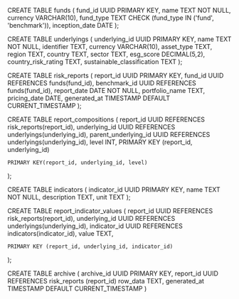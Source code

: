 CREATE TABLE funds 
( 
    fund_id UUID PRIMARY KEY, 
    name TEXT NOT NULL, 
    currency VARCHAR(10), 
    fund_type TEXT CHECK (fund_type IN ('fund', 'benchmark')), 
    inception_date DATE 
);

CREATE TABLE underlyings 
( 
    underlying_id UUID PRIMARY KEY, 
    name TEXT NOT NULL, 
    identifier TEXT, 
    currency VARCHAR(10),
    asset_type TEXT, 
    region TEXT, 
    country TEXT, 
    sector TEXT, 
    esg_score DECIMAL(5,2), 
    country_risk_rating TEXT, 
    sustainable_classification TEXT 
);

CREATE TABLE risk_reports 
( 
    report_id UUID PRIMARY KEY, 
    fund_id UUID REFERENCES funds(fund_id), 
    benchmark_id UUID REFERENCES funds(fund_id), 
    report_date DATE NOT NULL, 
    portfolio_name TEXT,
    pricing_date DATE,
    generated_at TIMESTAMP DEFAULT CURRENT_TIMESTAMP 
);

CREATE TABLE report_compositions 
( 
    report_id UUID REFERENCES risk_reports(report_id), 
    underlying_id UUID REFERENCES underlyings(underlying_id), 
    parent_underlying_id UUID REFERENCES underlyings(underlying_id), 
    level INT, PRIMARY KEY (report_id, underlying_id) 

    PRIMARY KEY(report_id, underlying_id, level)    
);

CREATE TABLE indicators 
( 
    indicator_id UUID PRIMARY KEY, 
    name TEXT NOT NULL, 
    description TEXT, 
    unit TEXT 
);

CREATE TABLE report_indicator_values 
( 
    report_id UUID REFERENCES risk_reports(report_id), 
    underlying_id UUID REFERENCES underlyings(underlying_id), 
    indicator_id UUID REFERENCES indicators(indicator_id), 
    value TEXT, 
    
    PRIMARY KEY (report_id, underlying_id, indicator_id) 
);

CREATE TABLE archive
(
    archive_id UUID PRIMARY KEY,
    report_id UUID REFERENCES risk_reports (report_id)
    row_data TEXT,
    generated_at TIMESTAMP DEFAULT CURRENT_TIMESTAMP
)